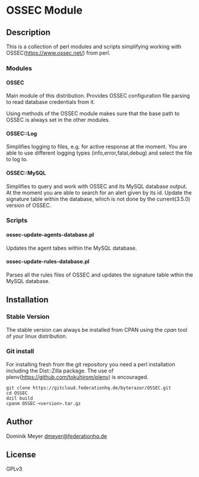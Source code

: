 # OSSEC Module

## Description

This is a collection of perl modules and scripts simplifying working with OSSEC(https://www.ossec.net/) from perl.

### Modules

#### OSSEC

Main module of this distribution. Provides OSSEC configuration file parsing to read database credentials from it.

Using methods of the OSSEC module makes sure that the base path to OSSEC
is always set in the other modules.

#### OSSEC::Log

Simplifies logging to files, e.g. for active response at the moment. You are able
to use different logging types (info,error,fatal,debug) and select the file to log
to.

#### OSSEC::MySQL

Simplifies to query and work with OSSEC and its MySQL database output.
At the moment you are able to search for an alert given by its id.
Update the signature table within the database, which is not done by the current(3.5.0)
version of OSSEC.

### Scripts

#### ossec-update-agents-database.pl

Updates the agent tabes within the MySQL database.

#### ossec-update-rules-database.pl

Parses all the rules files of OSSEC and updates the signature table wthin
the MySQL database.

## Installation

### Stable Version
The stable version can always be installed from CPAN using the *cpan*
tool of your linux distribution.

### Git install

For installing fresh from the git repository you need a perl installation including the Dist::Zilla package. The use of plenv(https://github.com/tokuhirom/plenv) is encouraged.

```{r, engine='bash', code_block_name}
git clone https://gitcloud.federationhq.de/byterazor/OSSEC.git
cd OSSEC
dzil build
cpanm OSSEC-<version>.tar.gz
```

## Author

Dominik Meyer <dmeyer@federationhq.de>


## License

GPLv3
